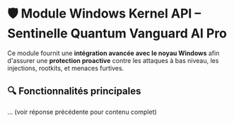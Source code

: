 # 🛡️ Module Windows Kernel API – Sentinelle Quantum Vanguard AI Pro

Ce module fournit une **intégration avancée avec le noyau Windows** afin d'assurer une **protection proactive** contre les attaques à bas niveau, les injections, rootkits, et menaces furtives.

## 🔍 Fonctionnalités principales
...
(voir réponse précédente pour contenu complet)
